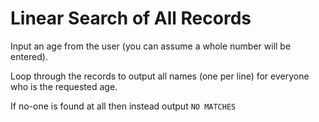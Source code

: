 # Linear Search of All Records

Input an age from the user (you can assume a whole number will be entered).

Loop through the records to output all names (one per line) for everyone who is the requested age.

If no-one is found at all then instead output `NO MATCHES`





